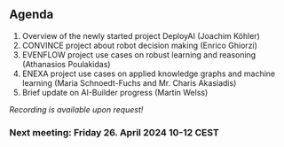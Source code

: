 ## Agenda

1.	Overview of the newly started project DeployAI  (Joachim Köhler)
2.	CONVINCE project about robot decision making (Enrico Ghiorzi)
3.	EVENFLOW project use cases on robust learning and reasoning (Athanasios Poulakidas)
4.	ENEXA project use cases on applied knowledge graphs and machine learning (Maria Schnoedt-Fuchs and Mr. Charis Akasiadis)
5.	Brief update on AI-Builder progress (Martin Welss)


*Recording is available upon request!*

### Next meeting: Friday 26. April 2024 10-12 CEST

